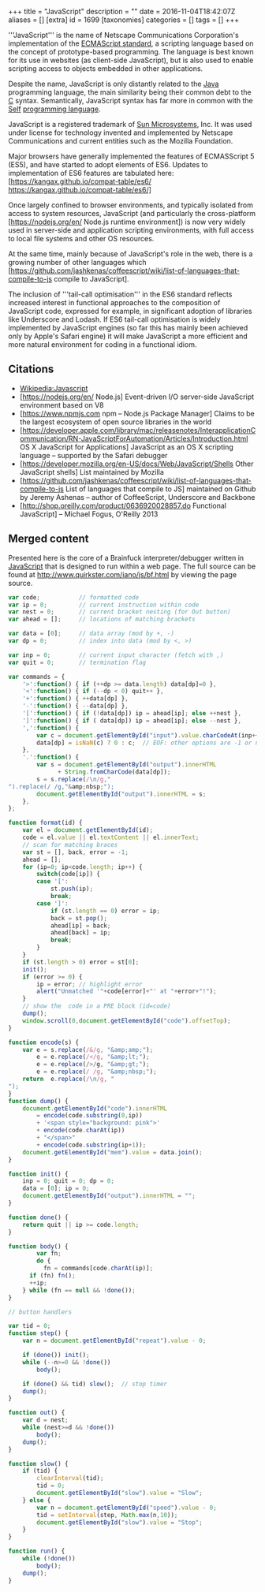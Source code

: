 +++
title = "JavaScript"
description = ""
date = 2016-11-04T18:42:07Z
aliases = []
[extra]
id = 1699
[taxonomies]
categories = []
tags = []
+++

'''JavaScript''' is the name of Netscape Communications Corporation's implementation of the [ECMAScript standard](https://rosettacode.org/wiki/ECMAScript_standard), a scripting language based on the concept of prototype-based programming. The language is best known for its use in websites (as client-side JavaScript), but is also used to enable scripting access to objects embedded in other applications.

Despite the name, JavaScript is only distantly related to the [Java](https://rosettacode.org/wiki/Java) programming language, the main similarity being their common debt to the [C](https://rosettacode.org/wiki/C) syntax. Semantically, JavaScript syntax has far more in common with the [Self](https://rosettacode.org/wiki/Self) [programming language](https://rosettacode.org/wiki/programming_language).

JavaScript is a registered trademark of [Sun Microsystems](https://rosettacode.org/wiki/Sun_Microsystems), Inc. It was used under license for technology invented and implemented by Netscape Communications and current entities such as the Mozilla Foundation.

Major browsers have generally implemented the features of ECMASScript 5 (ES5), and have started to adopt elements of ES6.
Updates to implementation of ES6 features are tabulated here: [https://kangax.github.io/compat-table/es6/ https://kangax.github.io/compat-table/es6/]

Once largely confined to browser environments, and typically isolated from access to system resources, JavaScript (and particularly the cross-platform [https://nodejs.org/en/ Node.js runtime environment]) is now very widely used in server-side and application scripting environments, with full access to local file systems and other OS resources.

At the same time, mainly because of JavaScript's role in the web, there is a growing number of other languages which [https://github.com/jashkenas/coffeescript/wiki/list-of-languages-that-compile-to-js compile to JavaScript].

The inclusion of '''tail-call optimisation''' in the ES6 standard reflects increased interest in functional approaches to the composition of JavaScript code, expressed for example, in significant adoption of libraries like Underscore and Lodash. If ES6 tail-call optimisation is widely implemented by JavaScript engines (so far this has mainly been achieved only by Apple's Safari engine) it will make JavaScript a more efficient and more natural environment for coding in a functional idiom.

## Citations
* [Wikipedia:Javascript](https://en.wikipedia.org/wiki/Javascript)
* [https://nodejs.org/en/ Node.js] Event-driven I/O server-side JavaScript environment based on V8
* [https://www.npmjs.com npm – Node.js Package Manager] Claims to be the largest ecosystem of open source libraries in the world
* [https://developer.apple.com/library/mac/releasenotes/InterapplicationCommunication/RN-JavaScriptForAutomation/Articles/Introduction.html OS X JavaScript for Applications] JavaScript as an OS X scripting language – supported by the Safari debugger
* [https://developer.mozilla.org/en-US/docs/Web/JavaScript/Shells Other JavaScript shells] List maintained by Mozilla
* [https://github.com/jashkenas/coffeescript/wiki/list-of-languages-that-compile-to-js List of languages that compile to JS] maintained on Github by Jeremy Ashenas – author of CoffeeScript, Underscore and Backbone
* [http://shop.oreilly.com/product/0636920028857.do Functional JavaScript] – Michael Fogus, O'Reilly 2013


## Merged content



Presented here is the core of a Brainfuck interpreter/debugger written in [JavaScript](https://rosettacode.org/wiki/JavaScript) that is designed to run within a web page. The full source can be found at http://www.quirkster.com/iano/js/bf.html by viewing the page source.


```javascript
var code;           // formatted code
var ip = 0;         // current instruction within code
var nest = 0;       // current bracket nesting (for Out button)
var ahead = [];     // locations of matching brackets

var data = [0];     // data array (mod by +, -)
var dp = 0;         // index into data (mod by <, >)

var inp = 0;        // current input character (fetch with ,)
var quit = 0;       // termination flag

var commands = {
	'>':function() { if (++dp >= data.length) data[dp]=0 },
 	'<':function() { if (--dp < 0) quit++ },
 	'+':function() { ++data[dp] },
	'-':function() { --data[dp] },
 	'[':function() { if (!data[dp]) ip = ahead[ip]; else ++nest },
 	']':function() { if ( data[dp]) ip = ahead[ip]; else --nest },
 	',':function() {
		var c = document.getElementById("input").value.charCodeAt(inp++);
		data[dp] = isNaN(c) ? 0 : c;  // EOF: other options are -1 or no change
 	},
	'.':function() {
		var s = document.getElementById("output").innerHTML
		      + String.fromCharCode(data[dp]);
		s = s.replace(/\n/g,"
").replace(/ /g,"&amp;nbsp;");
		document.getElementById("output").innerHTML = s;
	},
};

function format(id) {
	var el = document.getElementById(id);
	code = el.value || el.textContent || el.innerText;
	// scan for matching braces
	var st = [], back, error = -1;
	ahead = [];
	for (ip=0; ip<code.length; ip++) {
		switch(code[ip]) {
		case '[':
			st.push(ip);
			break;
		case ']':
			if (st.length == 0) error = ip;
			back = st.pop();
			ahead[ip] = back;
			ahead[back] = ip;
			break;
		}
	}
	if (st.length > 0) error = st[0];
	init();
	if (error >= 0) {
		ip = error;	// highlight error
		alert("Unmatched '"+code[error]+"' at "+error+"!");
	}
	// show the  code in a PRE block (id=code)
	dump();
	window.scroll(0,document.getElementById("code").offsetTop);
}

function encode(s) {
	var e = s.replace(/&/g, "&amp;amp;");
	    e = e.replace(/</g, "&amp;lt;");
		e = e.replace(/>/g, "&amp;gt;");
		e = e.replace(/ /g, "&amp;nbsp;");
	return  e.replace(/\n/g, "
");
}
function dump() {
	document.getElementById("code").innerHTML
		= encode(code.substring(0,ip))
		+ '<span style="background: pink">'
		+ encode(code.charAt(ip))
		+ "</span>"
		+ encode(code.substring(ip+1));
	document.getElementById("mem").value = data.join();
}

function init() {
	inp = 0; quit = 0; dp = 0;
	data = [0]; ip = 0;
	document.getElementById("output").innerHTML = "";
}

function done() {
	return quit || ip >= code.length;
}

function body() {
        var fn;
        do {
          fn = commands[code.charAt(ip)];
	  if (fn) fn();
	  ++ip;
	} while (fn == null && !done());
}

// button handlers

var tid = 0;
function step() {
	var n = document.getElementById("repeat").value - 0;

	if (done()) init();
	while (--n>=0 && !done())
		body();

	if (done() && tid) slow();	// stop timer
	dump();
}

function out() {
	var d = nest;
	while (nest>=d && !done())
		body();
	dump();
}

function slow() {
	if (tid) {
		clearInterval(tid);
		tid = 0;
		document.getElementById("slow").value = "Slow";
	} else {
		var n = document.getElementById("speed").value - 0;
		tid = setInterval(step, Math.max(n,10));
		document.getElementById("slow").value = "Stop";
	}
}

function run() {
	while (!done())
		body();
	dump();
}
```

